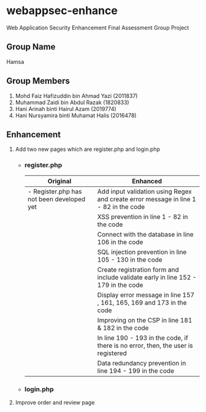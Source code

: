 # webappsec-enhance
Web Application Security Enhancement Final Assessment Group Project

## Group Name
Hamsa

## Group Members
1. Mohd Faiz Hafizuddin bin Ahmad Yazi (2011837)
2. Muhammad Zaidi bin Abdul Razak (1820833)
3. Hani Arinah binti Hairul Azam (2019774)
4. Hani Nursyamira binti Muhamat Halis (2016478)

## Enhancement
1. Add two new pages which are register.php and login.php
    - ### register.php
      | Original  | Enhanced |
      | ------------- | ------------- |
      | - Register.php has not been developed yet  | Add input validation using Regex and create error message in line 1 - 82 in the code  |
      |   | XSS prevention in line 1 - 82 in the code  |
      |   | Connect with the database in line 106 in the code  |
      |   | SQL injection prevention in line 105 - 130 in the code  |
      |   | Create registration form and include validate early in line 152 - 179 in the code   |
      |   | Display error message in line 157 , 161, 165, 169 and 173 in the code   |
      |   | Improving on the CSP in line 181 & 182 in the code  |
      |   | In line 190 - 193 in the code, if there is no error, then, the user is registered  |
      |   | Data redundancy prevention in line 194 - 199 in the code  |


    - ### login.php
3. Improve order and review page 
